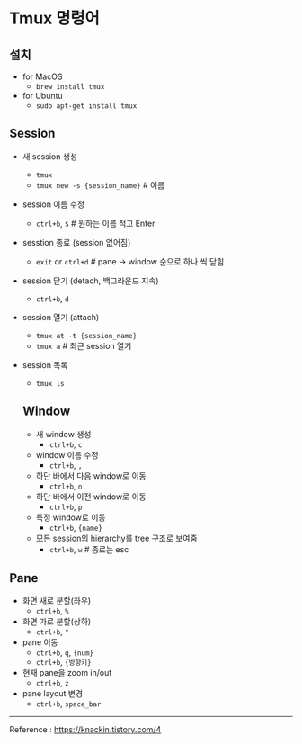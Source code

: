 # Tmux 명령어 

## 설치
- for MacOS
  - `brew install tmux`
- for Ubuntu
  - `sudo apt-get install tmux`
## Session
- 새 session 생성
  - `tmux`
  - `tmux new -s {session_name}` # 이름
- session 이름 수정
  - `ctrl+b`, `$` # 원하는 이름 적고 Enter
- sesstion 종료 (session 없어짐)
  - `exit` or `ctrl+d` # pane -> window 순으로 하나 씩 닫힘
- session 닫기 (detach, 백그라운드 지속)
  - `ctrl+b`, `d`
- session 열기 (attach)
  - `tmux at -t {session_name}`
  - `tmux a` # 최근 session 열기
- session 목록
  - `tmux ls`

  ## Window
  - 새 window 생성
    - `ctrl+b`, `c`
  - window 이름 수정
    - `ctrl+b`, `,`
  - 하단 바에서 다음 window로 이동
    - `ctrl+b`, `n`
  - 하단 바에서 이전 window로 이동
    - `ctrl+b`, `p`
  - 특정 window로 이동
    - `ctrl+b`, `{name}`
  - 모든 session의 hierarchy를 tree 구조로 보여줌
    - `ctrl+b`, `w` # 종료는 esc

## Pane
- 화면 새로 분할(좌우)
  - `ctrl+b`, `%`
- 화면 가로 분할(상하)
  - `ctrl+b`, `"`
- pane 이동
  - `ctrl+b`, `q`, `{num}`
  - `ctrl+b`, `{방향키}`
- 현재 pane을 zoom in/out
  - `ctrl+b`, `z`
- pane layout 변경
  - `ctrl+b`, `space_bar`
 
---
Reference : https://knackin.tistory.com/4

